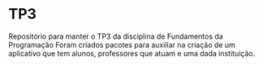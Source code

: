 # TP3
Repositório para manter o TP3 da disciplina de Fundamentos da Programação
Foram criados pacotes para auxiliar na criação de um aplicativo que tem alunos, professores  que atuam e uma dada instituição. 

